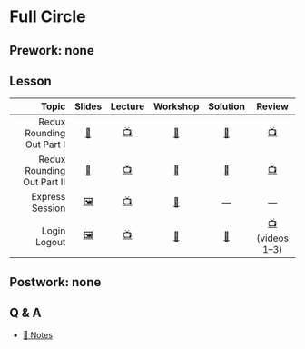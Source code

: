 # Full Circle

## Prework: none

## Lesson

Topic | Slides | Lecture | Workshop | Solution | Review
-----:|:------:|:-------:|:--------:|:--------:|:-----:
Redux Rounding Out Part I | [📖][fc-1a] | [📺][fc-1b] | [🔬][fc-1c] | [👾][fc-1d] | [📺][fc-1e] |
Redux Rounding Out Part II | [📖][fc-2a] | [📺][fc-2b] | [🔬][fc-2c] | [👾][fc-2d] | [📺][fc-2e] |
Express Session | [🖼️][fc-3a] | [📺][fc-3b] | [🔬][fc-3c] | — | — |
Login Logout | [🖼️][fc-4a] | [📺][fc-4b] | [🤝][fc-4c] | [👾][fc-4d] | [📺][fc-4e] (videos 1–3) |

[fc-1a]: 1-redux-rounding-out-part-1/lecture-notes.md
[fc-1b]: https://youtu.be/EyhYXNcYOgw
[fc-1c]: https://learn.fullstackacademy.com/workshop/5afafc7d88c81b000415947d/landing
[fc-1d]: 1-redux-rounding-out-part-1/Lab.CombineReducers
[fc-1e]: https://youtu.be/JigkHWk5NxE
[fc-2a]: 2-redux-rounding-out-part-2/lecture-notes.md
[fc-2b]: https://youtu.be/PCRh9qv_BLQ
[fc-2c]: https://learn.fullstackacademy.com/workshop/5ac1d1ba26613b000477768c/landing
[fc-2d]: 2-redux-rounding-out-part-2/Lab.ReduxRoundingOut
[fc-2e]: https://youtu.be/_79YNxbf0bk
[fc-3a]: 3-express-session/Express%20Sessions.pdf
[fc-3b]: https://youtu.be/cGL2LHw-r7g
[fc-3c]: https://learn.fullstackacademy.com/workshop/5a5e07923f699c00040db778/landing
[fc-4a]: 4-login-logout/Login%20and%20Logout.pdf
[fc-4b]: https://youtu.be/5ZKLk5viXcI
[fc-4c]: https://learn.fullstackacademy.com/workshop/5a5e151f15ef7a0004702fda/landing
[fc-4d]: 4-login-logout/PairExercise.Login
[fc-4e]: https://www.youtube.com/playlist?list=PLx0iOsdUOUmnxTxprGETJqdRFYPhKErPq

## Postwork: none

## Q & A

- [📖 Notes](q-and-a-notes.md)
